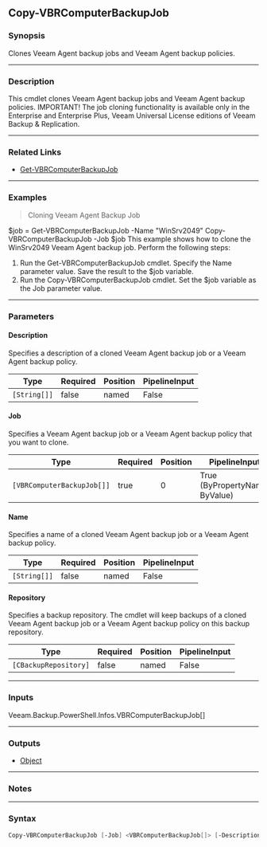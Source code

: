 Copy-VBRComputerBackupJob
-------------------------

### Synopsis
Clones Veeam Agent backup jobs and Veeam Agent backup policies.

---

### Description

This cmdlet clones Veeam Agent backup jobs and Veeam Agent backup policies.
IMPORTANT! The job cloning functionality is available only in the Enterprise and Enterprise Plus, Veeam Universal License editions of Veeam Backup & Replication.

---

### Related Links
* [Get-VBRComputerBackupJob](Get-VBRComputerBackupJob)

---

### Examples
> Cloning Veeam Agent Backup Job

$job = Get-VBRComputerBackupJob -Name "WinSrv2049"
Copy-VBRComputerBackupJob -Job $job
This example shows how to clone the WinSrv2049 Veeam Agent backup job.
Perform the following steps:
1. Run the Get-VBRComputerBackupJob cmdlet. Specify the Name parameter value. Save the result to the $job variable.
2. Run the Copy-VBRComputerBackupJob cmdlet. Set the $job variable as the Job parameter value.

---

### Parameters
#### **Description**
Specifies a description of a cloned Veeam Agent backup job or a Veeam Agent backup policy.

|Type        |Required|Position|PipelineInput|
|------------|--------|--------|-------------|
|`[String[]]`|false   |named   |False        |

#### **Job**
Specifies a Veeam Agent backup job or a Veeam Agent backup policy that you want to clone.

|Type                      |Required|Position|PipelineInput                 |
|--------------------------|--------|--------|------------------------------|
|`[VBRComputerBackupJob[]]`|true    |0       |True (ByPropertyName, ByValue)|

#### **Name**
Specifies a name of a cloned Veeam Agent backup job or a Veeam Agent backup policy.

|Type        |Required|Position|PipelineInput|
|------------|--------|--------|-------------|
|`[String[]]`|false   |named   |False        |

#### **Repository**
Specifies a backup repository. The cmdlet will keep backups of a cloned Veeam Agent backup job or a Veeam Agent backup policy on this backup repository.

|Type                 |Required|Position|PipelineInput|
|---------------------|--------|--------|-------------|
|`[CBackupRepository]`|false   |named   |False        |

---

### Inputs
Veeam.Backup.PowerShell.Infos.VBRComputerBackupJob[]

---

### Outputs
* [Object](https://learn.microsoft.com/en-us/dotnet/api/System.Object)

---

### Notes

---

### Syntax
```PowerShell
Copy-VBRComputerBackupJob [-Job] <VBRComputerBackupJob[]> [-Description <String[]>] [-Name <String[]>] [-Repository <CBackupRepository>] [<CommonParameters>]
```
